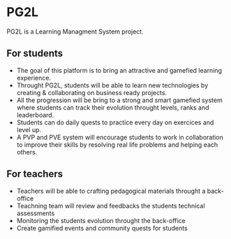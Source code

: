 # PG2L

PG2L is a Learning Managment System project.

## For students

- The goal of this platform is to bring an attractive and gamefied learning experience.
- Throught PG2L, students will be able to learn new technologies by creating & collaborating on business ready projects.
- All the progression will be bring to a strong and smart gamefied system where students can track their evolution throught levels, ranks and leaderboard.
- Students can do daily quests to practice every day on exercices and level up.
- A PVP and PVE system will encourage students to work in collaboration to improve their skills by resolving real life problems and helping each others.

## For teachers

- Teachers will be able to crafting pedagogical materials throught a back-office
- Teachning team will review and feedbacks the students technical assessments
- Monitoring the students evolution throught the back-office
- Create gamified events and community quests for students

